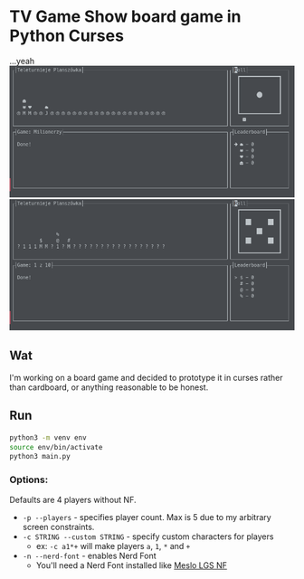 # TV Game Show board game in Python Curses
...yeah
![Example with Nerd Fonts](readme/example_nerdfont.png)
![Example with Nerd Fonts](readme/example_vanilla.png)

## Wat
I'm working on a board game and decided to prototype it in curses rather than cardboard, or anything reasonable to be honest.

## Run
```bash
python3 -m venv env
source env/bin/activate
python3 main.py
```
### Options:
Defaults are 4 players without NF.
- `-p --players` - specifies player count. Max is 5 due to my arbitrary screen constraints.
- `-c STRING --custom STRING` - specify custom characters for players
  - ex: `-c a1*+` will make players `a`, `1`, `*` and `+`
- `-n --nerd-font` - enables Nerd Font
  - You'll need a Nerd Font installed like [Meslo LGS NF](https://github.com/romkatv/powerlevel10k/blob/master/font.md)
